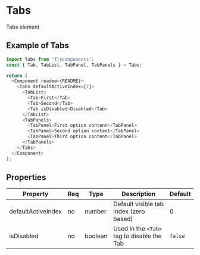 # Tabs
Tabs element

## Example of Tabs

```javascript
import Tabs from 'flycomponents';
const { Tab, TabList, TabPanel, TabPanels } = Tabs;

return (
  <Component readme={README}>
    <Tabs defaultActiveIndex={1}>
      <TabList>
        <Tab>First</Tab>
        <Tab>Second</Tab>
        <Tab isDisabled>Disabled</Tab>
      </TabList>
      <TabPanels>
        <TabPanel>First option content</TabPanel>
        <TabPanel>Second option content</TabPanel>
        <TabPanel>Third option content</TabPanel>
      </TabPanels>
    </Tabs>
  </Component>
);
```

## Properties

| Property | Req | Type | Description | Default |
|-|-|-|-|-|
| defaultActiveIndex | no | number | Default visible tab index (zero based) | 0 |
| isDisabled | no | boolean | Used in the `<Tab>` tag to disable the Tab | `false` |
